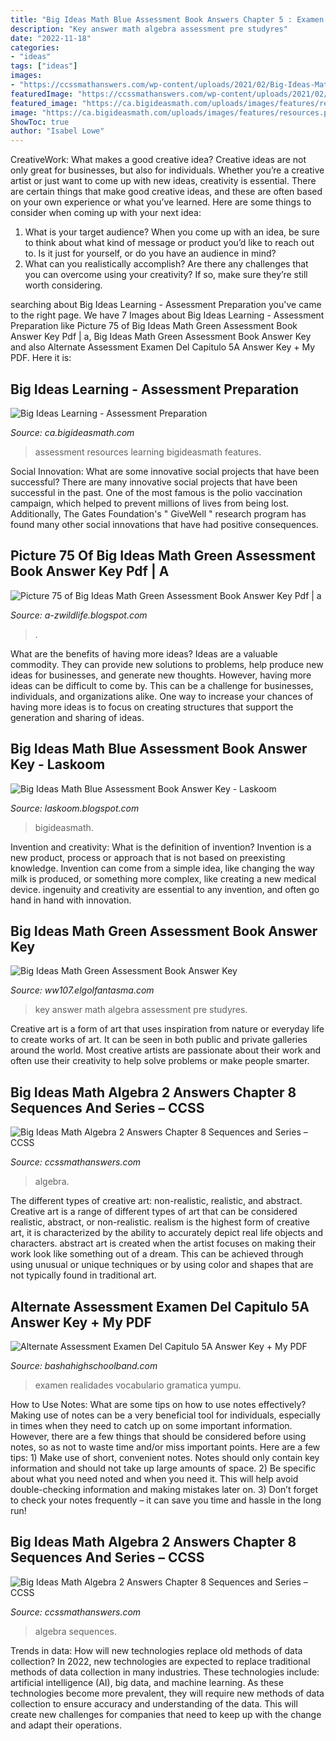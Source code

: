 ```yaml
---
title: "Big Ideas Math Blue Assessment Book Answers Chapter 5 : Examen Realidades Vocabulario Gramatica Yumpu"
description: "Key answer math algebra assessment pre studyres"
date: "2022-11-18"
categories:
- "ideas"
tags: ["ideas"]
images:
- "https://ccssmathanswers.com/wp-content/uploads/2021/02/Big-Ideas-Math-Algebra-2-Answers-Chapter-8-Sequences-and-Series-8.2-a-17.png"
featuredImage: "https://ccssmathanswers.com/wp-content/uploads/2021/02/Big-Ideas-Math-Algebra-2-Answer-Key-Chapter-8-Sequences-and-Series-8.1-a-63.1.png"
featured_image: "https://ca.bigideasmath.com/uploads/images/features/resources.png"
image: "https://ca.bigideasmath.com/uploads/images/features/resources.png"
ShowToc: true
author: "Isabel Lowe"
---
```



CreativeWork: What makes a good creative idea?
Creative ideas are not only great for businesses, but also for individuals. Whether you’re a creative artist or just want to come up with new ideas, creativity is essential. There are certain things that make good creative ideas, and these are often based on your own experience or what you’ve learned. Here are some things to consider when coming up with your next idea: 
1) What is your target audience? When you come up with an idea, be sure to think about what kind of message or product you’d like to reach out to. Is it just for yourself, or do you have an audience in mind? 
2) What can you realistically accomplish? Are there any challenges that you can overcome using your creativity? If so, make sure they’re still worth considering.

	

		
searching about Big Ideas Learning - Assessment Preparation you've came to the right page. We have 7 Images about Big Ideas Learning - Assessment Preparation like Picture 75 of Big Ideas Math Green Assessment Book Answer Key Pdf | a, Big Ideas Math Green Assessment Book Answer Key and also Alternate Assessment Examen Del Capitulo 5A Answer Key + My PDF. Here it is:
		
    
## Big Ideas Learning - Assessment Preparation

<img loading=lazy src="https://ca.bigideasmath.com/uploads/images/features/resources.png" onerror="this.onerror=null;this.src='https://tse4.mm.bing.net/th?id=OIP.5TM9tcKLU5gH46P99MDjIQHaIR&amp;pid=15.1';" alt="Big Ideas Learning - Assessment Preparation">

_Source: ca.bigideasmath.com_

>assessment resources learning bigideasmath features. 

	

Social Innovation: What are some innovative social projects that have been successful?
There are many innovative social projects that have been successful in the past. One of the most famous is the polio vaccination campaign, which helped to prevent millions of lives from being lost. Additionally, The Gates Foundation's " GiveWell " research program has found many other social innovations that have had positive consequences.

    
## Picture 75 Of Big Ideas Math Green Assessment Book Answer Key Pdf | A

<img loading=lazy src="https://lh6.googleusercontent.com/-36zxmZVCCT8/TW1XSDVsV4I/AAAAAAAAADI/fhXVyKfmg2Q/w1200-h630-p-k-no-nu/Chapter+3+Practice+Test+B+pg1.jpg" onerror="this.onerror=null;this.src='https://tse2.mm.bing.net/th?id=OIP.tSwUz7vEi-x7ms046HjYrgHaD4&amp;pid=15.1';" alt="Picture 75 of Big Ideas Math Green Assessment Book Answer Key Pdf | a">

_Source: a-zwildlife.blogspot.com_

>. 

	

What are the benefits of having more ideas?
Ideas are a valuable commodity. They can provide new solutions to problems, help produce new ideas for businesses, and generate new thoughts. However, having more ideas can be difficult to come by. This can be a challenge for businesses, individuals, and organizations alike. One way to increase your chances of having more ideas is to focus on creating structures that support the generation and sharing of ideas.

    
## Big Ideas Math Blue Assessment Book Answer Key - Laskoom

<img loading=lazy src="https://help.bigideasmath.com/hc/en-us/article_attachments/205037427/HS_Chapter_Test.jpg" onerror="this.onerror=null;this.src='https://tse4.mm.bing.net/th?id=OIP.6I-rGbRegDArjyL8OFfRkQHaIr&amp;pid=15.1';" alt="Big Ideas Math Blue Assessment Book Answer Key - Laskoom">

_Source: laskoom.blogspot.com_

>bigideasmath. 

	

Invention and creativity: What is the definition of invention?
Invention is a new product, process or approach that is not based on preexisting knowledge. Invention can come from a simple idea, like changing the way milk is produced, or something more complex, like creating a new medical device. ingenuity and creativity are essential to any invention, and often go hand in hand with innovation.

    
## Big Ideas Math Green Assessment Book Answer Key

<img loading=lazy src="https://s1.studyres.com/store/data/012959547_1-d18c097a2626d7eb07027dec2f8686dc.png" onerror="this.onerror=null;this.src='https://tse2.mm.bing.net/th?id=OIP.I0C_GPhILofNnSPuNO_VsQHaKM&amp;pid=15.1';" alt="Big Ideas Math Green Assessment Book Answer Key">

_Source: ww107.elgolfantasma.com_

>key answer math algebra assessment pre studyres. 

	

Creative art is a form of art that uses inspiration from nature or everyday life to create works of art. It can be seen in both public and private galleries around the world. Most creative artists are passionate about their work and often use their creativity to help solve problems or make people smarter.

    
## Big Ideas Math Algebra 2 Answers Chapter 8 Sequences And Series – CCSS

<img loading=lazy src="https://ccssmathanswers.com/wp-content/uploads/2021/02/Big-Ideas-Math-Algebra-2-Answers-Chapter-8-Sequences-and-Series-8.2-a-17.png" onerror="this.onerror=null;this.src='https://tse3.mm.bing.net/th?id=OIP.4_V0ClclQUUUiP1NeJ6EtQHaDg&amp;pid=15.1';" alt="Big Ideas Math Algebra 2 Answers Chapter 8 Sequences and Series – CCSS">

_Source: ccssmathanswers.com_

>algebra. 

	

The different types of creative art: non-realistic, realistic, and abstract.
Creative art is a range of different types of art that can be considered realistic, abstract, or non-realistic. realism is the highest form of creative art, it is characterized by the ability to accurately depict real life objects and characters. abstract art is created when the artist focuses on making their work look like something out of a dream. This can be achieved through using unusual or unique techniques or by using color and shapes that are not typically found in traditional art.

    
## Alternate Assessment Examen Del Capitulo 5A Answer Key + My PDF

<img loading=lazy src="https://img.yumpu.com/28062599/1/500x640/examen-vocabulario-y-gramatica-1.jpg" onerror="this.onerror=null;this.src='https://tse2.mm.bing.net/th?id=OIP.Q2HSMi5l10vv-QjHS0l4WAHaJk&amp;pid=15.1';" alt="Alternate Assessment Examen Del Capitulo 5A Answer Key + My PDF">

_Source: bashahighschoolband.com_

>examen realidades vocabulario gramatica yumpu. 

	

How to Use Notes: What are some tips on how to use notes effectively?
Making use of notes can be a very beneficial tool for individuals, especially in times when they need to catch up on some important information. However, there are a few things that should be considered before using notes, so as not to waste time and/or miss important points. Here are a few tips: 1) Make use of short, convenient notes. Notes should only contain key information and should not take up large amounts of space. 2) Be specific about what you need noted and when you need it. This will help avoid double-checking information and making mistakes later on. 3) Don’t forget to check your notes frequently – it can save you time and hassle in the long run!

    
## Big Ideas Math Algebra 2 Answers Chapter 8 Sequences And Series – CCSS

<img loading=lazy src="https://ccssmathanswers.com/wp-content/uploads/2021/02/Big-Ideas-Math-Algebra-2-Answer-Key-Chapter-8-Sequences-and-Series-8.1-a-63.1.png" onerror="this.onerror=null;this.src='https://tse2.mm.bing.net/th?id=OIP.WK16zETS5NlU9aHi9n_SPgAAAA&amp;pid=15.1';" alt="Big Ideas Math Algebra 2 Answers Chapter 8 Sequences and Series – CCSS">

_Source: ccssmathanswers.com_

>algebra sequences. 

	

Trends in data: How will new technologies replace old methods of data collection?
In 2022, new technologies are expected to replace traditional methods of data collection in many industries. These technologies include: artificial intelligence (AI), big data, and machine learning. As these technologies become more prevalent, they will require new methods of data collection to ensure accuracy and understanding of the data. This will create new challenges for companies that need to keep up with the change and adapt their operations.

